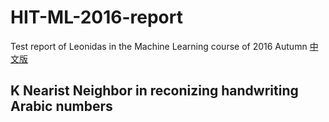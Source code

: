 # HIT-ML-2016-report
Test report of Leonidas in the Machine Learning course of 2016 Autumn
[中文版](https://github.com/leonidas141/HIT-ML-2016-report/blob/master/README_zh-cn.md)
## K Nearist Neighbor in reconizing handwriting Arabic numbers
